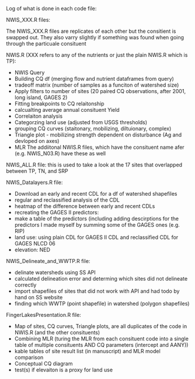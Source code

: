 Log of what is done in each code file:

NWIS_XXX.R files:

The NWIS_XXX.R files are replicates of each other but the consitient is swapped out. 
They also varry slightly if something was found when going through the particuale consituent

NWIS.R (XXX refers to any of the nutrients or just the plain NWIS.R which is TP):
- NWIS Query
- Building CQ df (merging flow and nutrient dataframes from query)
- tradeoff matrix (number of samples as a funciton of watershed size)
- Apply filters to number of sites (20 paired CQ observations, after 2001, long island, GAGES 2)
- Fitting breakpoints to CQ relaitonship
- calcualting average annual consituent Yield
- Correlaiton analysis
- Categorzing land use (adjusted from USGS thresholds)
- grouping CQ curves (staitonary, mobilizing, diltuionary, complex)
- Triangle plot - mobilizing strength dependent on disturbance (Ag and devloped on axes)
- MLR
The addiitonal NWIS.R files, which have the consituent name afer (e.g. NWIS_N03.R) have these as well

NWIS_ALL.R file: this is used to take a look at the 17 sites that overlapped between TP, TN, and SRP

NWIS_Datalayers.R file:
- Download an early and recent CDL for a df of watershed shapefiles
- regular and reclassified analysis of the CDL
- heatmap of the difference between early and recent CDLs
- recreating the GAGES II predictors: 
 - make a table of the predictors (including adding descirptions for the predictors I made myself by summing some of the GAGES ones (e.g. RIP)
 - land use: using plain CDL for GAGES II CDL and reclassified CDL for GAGES NLCD 06
 - elevation: NED

NWIS_Delineate_and_WWTP.R file:
- delinate watersheds using SS API
- calculated delineation error and determing which sites did not delineate correctly 
- import shapefiles of sites that did not work with API and had todo by hand on SS website
- finding which WWTP (point shapefile) in watershed (polygon shapefiles)

FingerLakesPresentation.R file:
- Map of sites, CQ curves, Triangle plots, are all duplicates of the code in NWIS.R (and the other consituents)
- Combining MLR (turing the MLR from each consituent code into a single table of multiple consituents AND CQ parameters (intercept and AANY))
- kable tables of site result list (in manuscript) and MLR model comparison
- Conceptual CQ diagram
- test(s) if elevaiton is a proxy for land use

